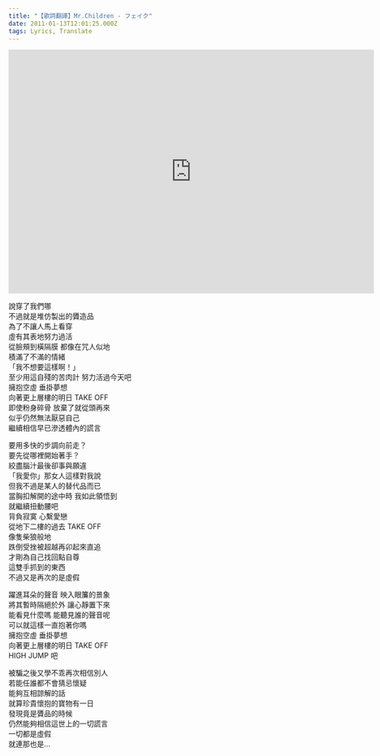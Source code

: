 ```yaml
---
title: "【歌詞翻譯】Mr.Children - フェイク"
date: 2011-01-13T12:01:25.000Z
tags: Lyrics, Translate
---
```


<iframe width="720" height="480" src="https://www.youtube.com/embed/n7H4p0ArZUU" frameborder="0" allow="accelerometer; autoplay; clipboard-write; encrypted-media; gyroscope; picture-in-picture" allowfullscreen></iframe>

說穿了我們哪
<br>不過就是堆仿製出的贗造品
<br>為了不讓人馬上看穿
<br>虛有其表地努力過活
<br>從臉頰到橫隔膜 都像在咒人似地
<br>積滿了不滿的情緒
<br>「我不想要這樣啊！」
<br>至少用這自殘的苦肉計 努力活過今天吧
<br>擁抱空虛 垂掛夢想
<br>向著更上層樓的明日 TAKE OFF
<br>即使粉身碎骨 放棄了就從頭再來
<br>似乎仍然無法厭惡自己
<br>繼續相信早已滲透體內的謊言

要用多快的步調向前走？
<br>要先從哪裡開始著手？
<br>絞盡腦汁最後卻事與願違
<br>「我愛你」那女人這樣對我說
<br>但我不過是某人的替代品而已
<br>當胸扣解開的途中時 我如此領悟到
<br>就繼續扭動腰吧
<br>背負寂寞 心繫愛戀
<br>從地下二樓的過去 TAKE OFF
<br>像隻柴狼般地
<br>跌倒受挫被超越再卯起來直追
<br>才剛為自己找回點自尊
<br>這雙手抓到的東西
<br>不過又是再次的是虛假

躍進耳朵的聲音 映入眼簾的景象
<br>將其暫時隔絕於外 讓心靜置下來
<br>能看見什麼嗎 能聽見誰的聲音呢
<br>可以就這樣一直抱著你嗎
<br>擁抱空虛 垂掛夢想
<br>向著更上層樓的明日 TAKE OFF
<br>HIGH JUMP 吧

被騙之後又學不乖再次相信別人
<br>若能任誰都不會猜忌懷疑
<br>能夠互相諒解的話
<br>就算珍貴懷抱的寶物有一日
<br>發現竟是贗品的時候
<br>仍然能夠相信這世上的一切謊言
<br>一切都是虛假
<br>就連那也是…
